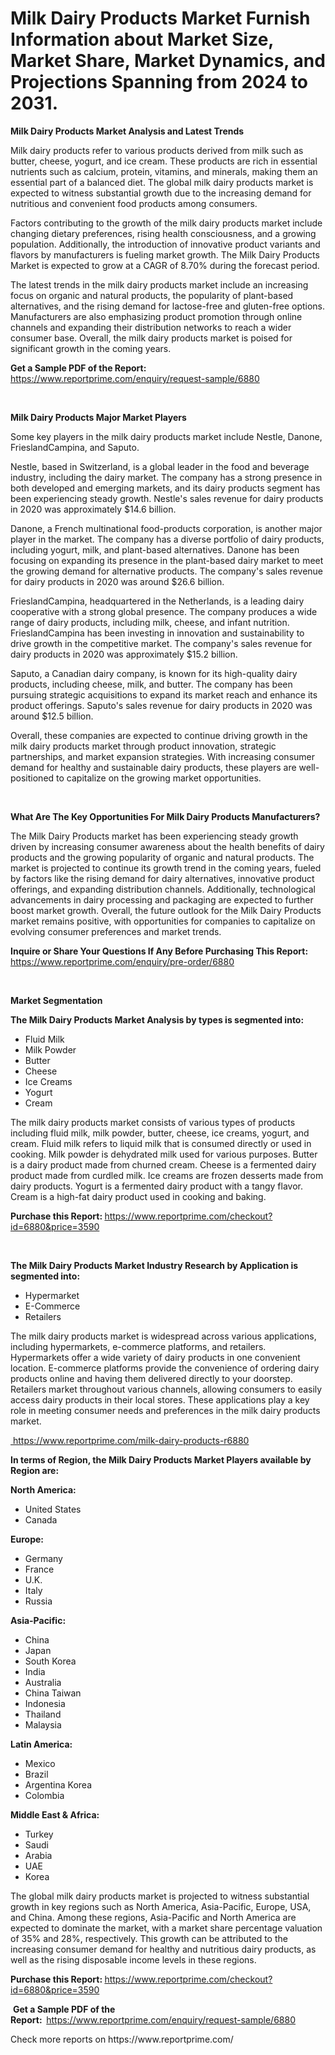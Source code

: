 <p><h1>Milk Dairy Products Market Furnish Information about Market Size, Market Share, Market Dynamics, and Projections Spanning from 2024 to 2031.</h1></p><p><strong>Milk Dairy Products Market Analysis and Latest Trends</strong></p>
<p><p>Milk dairy products refer to various products derived from milk such as butter, cheese, yogurt, and ice cream. These products are rich in essential nutrients such as calcium, protein, vitamins, and minerals, making them an essential part of a balanced diet. The global milk dairy products market is expected to witness substantial growth due to the increasing demand for nutritious and convenient food products among consumers.</p><p>Factors contributing to the growth of the milk dairy products market include changing dietary preferences, rising health consciousness, and a growing population. Additionally, the introduction of innovative product variants and flavors by manufacturers is fueling market growth. The Milk Dairy Products Market is expected to grow at a CAGR of 8.70% during the forecast period.</p><p>The latest trends in the milk dairy products market include an increasing focus on organic and natural products, the popularity of plant-based alternatives, and the rising demand for lactose-free and gluten-free options. Manufacturers are also emphasizing product promotion through online channels and expanding their distribution networks to reach a wider consumer base. Overall, the milk dairy products market is poised for significant growth in the coming years.</p></p>
<p><strong>Get a Sample PDF of the Report:&nbsp;</strong> <a href="https://www.reportprime.com/enquiry/request-sample/6880">https://www.reportprime.com/enquiry/request-sample/6880</a></p>
<p>&nbsp;</p>
<p><strong>Milk Dairy Products Major Market Players</strong></p>
<p><p>Some key players in the milk dairy products market include Nestle, Danone, FrieslandCampina, and Saputo.</p><p>Nestle, based in Switzerland, is a global leader in the food and beverage industry, including the dairy market. The company has a strong presence in both developed and emerging markets, and its dairy products segment has been experiencing steady growth. Nestle's sales revenue for dairy products in 2020 was approximately $14.6 billion.</p><p>Danone, a French multinational food-products corporation, is another major player in the market. The company has a diverse portfolio of dairy products, including yogurt, milk, and plant-based alternatives. Danone has been focusing on expanding its presence in the plant-based dairy market to meet the growing demand for alternative products. The company's sales revenue for dairy products in 2020 was around $26.6 billion.</p><p>FrieslandCampina, headquartered in the Netherlands, is a leading dairy cooperative with a strong global presence. The company produces a wide range of dairy products, including milk, cheese, and infant nutrition. FrieslandCampina has been investing in innovation and sustainability to drive growth in the competitive market. The company's sales revenue for dairy products in 2020 was approximately $15.2 billion.</p><p>Saputo, a Canadian dairy company, is known for its high-quality dairy products, including cheese, milk, and butter. The company has been pursuing strategic acquisitions to expand its market reach and enhance its product offerings. Saputo's sales revenue for dairy products in 2020 was around $12.5 billion.</p><p>Overall, these companies are expected to continue driving growth in the milk dairy products market through product innovation, strategic partnerships, and market expansion strategies. With increasing consumer demand for healthy and sustainable dairy products, these players are well-positioned to capitalize on the growing market opportunities.</p></p>
<p>&nbsp;</p>
<p><strong>What Are The Key Opportunities For Milk Dairy Products Manufacturers?</strong></p>
<p><p>The Milk Dairy Products market has been experiencing steady growth driven by increasing consumer awareness about the health benefits of dairy products and the growing popularity of organic and natural products. The market is projected to continue its growth trend in the coming years, fueled by factors like the rising demand for dairy alternatives, innovative product offerings, and expanding distribution channels. Additionally, technological advancements in dairy processing and packaging are expected to further boost market growth. Overall, the future outlook for the Milk Dairy Products market remains positive, with opportunities for companies to capitalize on evolving consumer preferences and market trends.</p></p>
<p><strong>Inquire or Share Your Questions If Any Before Purchasing This Report:</strong> <a href="https://www.reportprime.com/enquiry/pre-order/6880">https://www.reportprime.com/enquiry/pre-order/6880</a></p>
<p>&nbsp;</p>
<p><strong>Market Segmentation</strong></p>
<p><strong>The Milk Dairy Products Market Analysis by types is segmented into:</strong></p>
<p><ul><li>Fluid Milk</li><li>Milk Powder</li><li>Butter</li><li>Cheese</li><li>Ice Creams</li><li>Yogurt</li><li>Cream</li></ul></p>
<p><p>The milk dairy products market consists of various types of products including fluid milk, milk powder, butter, cheese, ice creams, yogurt, and cream. Fluid milk refers to liquid milk that is consumed directly or used in cooking. Milk powder is dehydrated milk used for various purposes. Butter is a dairy product made from churned cream. Cheese is a fermented dairy product made from curdled milk. Ice creams are frozen desserts made from dairy products. Yogurt is a fermented dairy product with a tangy flavor. Cream is a high-fat dairy product used in cooking and baking.</p></p>
<p><strong>Purchase this Report:&nbsp;</strong><a href="https://www.reportprime.com/checkout?id=6880&price=3590">https://www.reportprime.com/checkout?id=6880&price=3590</a></p>
<p>&nbsp;</p>
<p><strong>The Milk Dairy Products Market Industry Research by Application is segmented into:</strong></p>
<p><ul><li>Hypermarket</li><li>E-Commerce</li><li>Retailers</li></ul></p>
<p><p>The milk dairy products market is widespread across various applications, including hypermarkets, e-commerce platforms, and retailers. Hypermarkets offer a wide variety of dairy products in one convenient location. E-commerce platforms provide the convenience of ordering dairy products online and having them delivered directly to your doorstep. Retailers market throughout various channels, allowing consumers to easily access dairy products in their local stores. These applications play a key role in meeting consumer needs and preferences in the milk dairy products market.</p></p>
<p><a href="https://www.reportprime.com/milk-dairy-products-r6880">&nbsp;https://www.reportprime.com/milk-dairy-products-r6880</a></p>
<p><strong>In terms of Region, the Milk Dairy Products Market Players available by Region are:</strong></p>
<p>
    <p> <strong> North America: </strong>
        <ul>
            <li>United States</li>
            <li>Canada</li>
        </ul>
        </p> 
    <p> <strong> Europe: </strong>
        <ul>
            <li>Germany</li>
            <li>France</li>
            <li>U.K.</li>
            <li>Italy</li>
            <li>Russia</li>
        </ul>
        </p> 
    <p> <strong> Asia-Pacific: </strong>
        <ul>
            <li>China</li>
            <li>Japan</li>
            <li>South Korea</li>
            <li>India</li>
            <li>Australia</li>
            <li>China Taiwan</li>
            <li>Indonesia</li>
            <li>Thailand</li>
            <li>Malaysia</li>
        </ul>
        </p> 
    <p> <strong> Latin America: </strong>
        <ul>
            <li>Mexico</li>
            <li>Brazil</li>
            <li>Argentina Korea</li>
            <li>Colombia</li>
        </ul>
        </p> 
    <p> <strong> Middle East & Africa: </strong>
        <ul>
            <li>Turkey</li>
            <li>Saudi</li>
            <li>Arabia</li>
            <li>UAE</li>
            <li>Korea</li>
        </ul>
    </p>
    </p>
<p><p>The global milk dairy products market is projected to witness substantial growth in key regions such as North America, Asia-Pacific, Europe, USA, and China. Among these regions, Asia-Pacific and North America are expected to dominate the market, with a market share percentage valuation of 35% and 28%, respectively. This growth can be attributed to the increasing consumer demand for healthy and nutritious dairy products, as well as the rising disposable income levels in these regions.</p></p>
<p><strong>Purchase this Report: </strong><a href="https://www.reportprime.com/checkout?id=6880&price=3590">https://www.reportprime.com/checkout?id=6880&price=3590</a></p>
<p>&nbsp;<strong>Get a Sample PDF of the Report:&nbsp;&nbsp;</strong><a href="https://www.reportprime.com/enquiry/request-sample/6880">https://www.reportprime.com/enquiry/request-sample/6880</a></p>
<p><strong></strong></p>
<p>Check more reports on https://www.reportprime.com/</p>